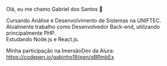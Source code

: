 Olá, eu me chamo Gabriel dos Santos 👋

Cursando Análise e Desenvolvimento de Sistemas na UNIFTEC.<br>
Atualmente trabalho como Desenvolvedor Back-end, utilizando principalmente PHP.<br>
Estudando Node.js e React.js.<br>

Minha participação na ImersãoDev da Alura:
https://codepen.io/gabinho19/pen/qBRmbEx
